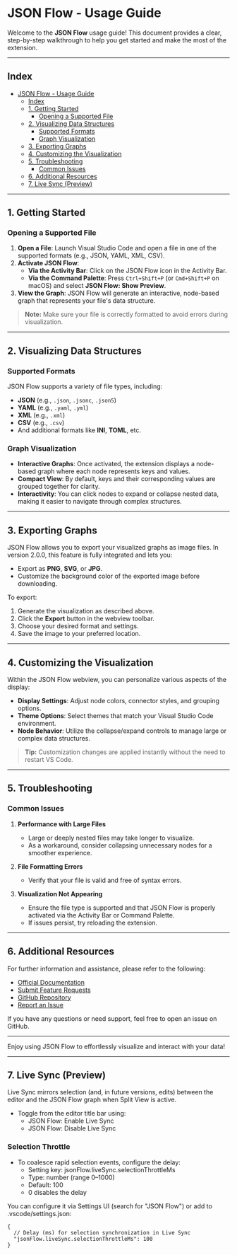 # JSON Flow - Usage Guide

Welcome to the **JSON Flow** usage guide! This document provides a clear, step-by-step walkthrough to help you get started and make the most of the extension.

---

## Index

- [JSON Flow - Usage Guide](#json-flow---usage-guide)
  - [Index](#index)
  - [1. Getting Started](#1-getting-started)
    - [Opening a Supported File](#opening-a-supported-file)
  - [2. Visualizing Data Structures](#2-visualizing-data-structures)
    - [Supported Formats](#supported-formats)
    - [Graph Visualization](#graph-visualization)
  - [3. Exporting Graphs](#3-exporting-graphs)
  - [4. Customizing the Visualization](#4-customizing-the-visualization)
  - [5. Troubleshooting](#5-troubleshooting)
    - [Common Issues](#common-issues)
  - [6. Additional Resources](#6-additional-resources)
  - [7. Live Sync (Preview)](#7-live-sync-preview)

---

## 1. Getting Started

### Opening a Supported File

1. **Open a File**: Launch Visual Studio Code and open a file in one of the supported formats (e.g., JSON, YAML, XML, CSV).
2. **Activate JSON Flow**:
   - **Via the Activity Bar**: Click on the JSON Flow icon in the Activity Bar.
   - **Via the Command Palette**: Press `Ctrl+Shift+P` (or `Cmd+Shift+P` on macOS) and select **JSON Flow: Show Preview**.
3. **View the Graph**: JSON Flow will generate an interactive, node-based graph that represents your file's data structure.

> **Note:** Make sure your file is correctly formatted to avoid errors during visualization.

---

## 2. Visualizing Data Structures

### Supported Formats

JSON Flow supports a variety of file types, including:

- **JSON** (e.g., `.json`, `.jsonc`, `.json5`)
- **YAML** (e.g., `.yaml`, `.yml`)
- **XML** (e.g., `.xml`)
- **CSV** (e.g., `.csv`)
- And additional formats like **INI**, **TOML**, etc.

### Graph Visualization

- **Interactive Graphs**: Once activated, the extension displays a node-based graph where each node represents keys and values.
- **Compact View**: By default, keys and their corresponding values are grouped together for clarity.
- **Interactivity**: You can click nodes to expand or collapse nested data, making it easier to navigate through complex structures.

---

## 3. Exporting Graphs

JSON Flow allows you to export your visualized graphs as image files. In version 2.0.0, this feature is fully integrated and lets you:

- Export as **PNG**, **SVG**, or **JPG**.
- Customize the background color of the exported image before downloading.

To export:

1. Generate the visualization as described above.
2. Click the **Export** button in the webview toolbar.
3. Choose your desired format and settings.
4. Save the image to your preferred location.

---

## 4. Customizing the Visualization

Within the JSON Flow webview, you can personalize various aspects of the display:

- **Display Settings**: Adjust node colors, connector styles, and grouping options.
- **Theme Options**: Select themes that match your Visual Studio Code environment.
- **Node Behavior**: Utilize the collapse/expand controls to manage large or complex data structures.

> **Tip:** Customization changes are applied instantly without the need to restart VS Code.

---

## 5. Troubleshooting

### Common Issues

1. **Performance with Large Files**
   - Large or deeply nested files may take longer to visualize.
   - As a workaround, consider collapsing unnecessary nodes for a smoother experience.

2. **File Formatting Errors**
   - Verify that your file is valid and free of syntax errors.

3. **Visualization Not Appearing**
   - Ensure the file type is supported and that JSON Flow is properly activated via the Activity Bar or Command Palette.
   - If issues persist, try reloading the extension.

---

## 6. Additional Resources

For further information and assistance, please refer to the following:

- [Official Documentation](https://github.com/ManuelGil/vscode-json-flow/wiki)
- [Submit Feature Requests](https://github.com/ManuelGil/vscode-json-flow/issues)
- [GitHub Repository](https://github.com/ManuelGil/vscode-json-flow)
- [Report an Issue](https://github.com/ManuelGil/vscode-json-flow/issues)

If you have any questions or need support, feel free to open an issue on GitHub.

---

Enjoy using JSON Flow to effortlessly visualize and interact with your data!

---

## 7. Live Sync (Preview)

Live Sync mirrors selection (and, in future versions, edits) between the editor and the JSON Flow graph when Split View is active.

- Toggle from the editor title bar using:
  - JSON Flow: Enable Live Sync
  - JSON Flow: Disable Live Sync

### Selection Throttle

- To coalesce rapid selection events, configure the delay:
  - Setting key: jsonFlow.liveSync.selectionThrottleMs
  - Type: number (range 0–1000)
  - Default: 100
  - 0 disables the delay

You can configure it via Settings UI (search for "JSON Flow") or add to .vscode/settings.json:

```jsonc
{
  // Delay (ms) for selection synchronization in Live Sync
  "jsonFlow.liveSync.selectionThrottleMs": 100
}
```
